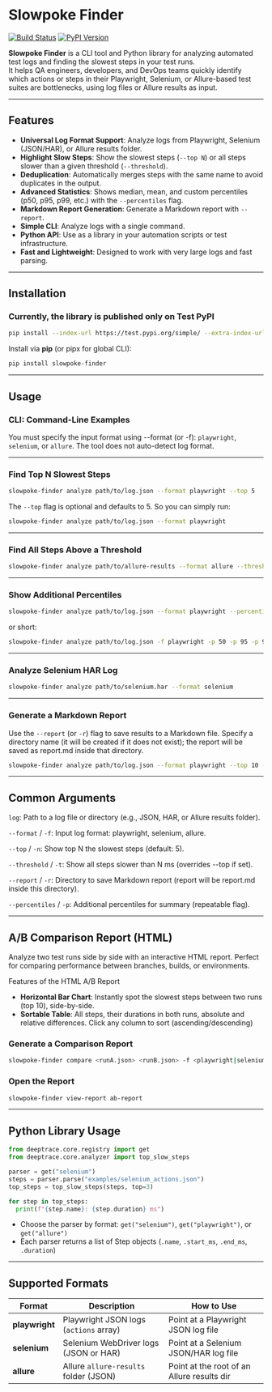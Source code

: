 # Slowpoke Finder

[![Build Status](https://img.shields.io/github/actions/workflow/status/TyrannicalAmbition/slowpocke-finder/ci.yml?branch=main)](https://github.com/TyrannicalAmbition/slowpocke-finder/actions)
[![PyPI Version](https://img.shields.io/pypi/v/slowpoke-finder)](https://pypi.org/project/slowpoke-finder/)

**Slowpoke Finder** is a CLI tool and Python library for analyzing automated test logs and finding the slowest steps in
your test runs.  
It helps QA engineers, developers, and DevOps teams quickly identify which actions or steps in their Playwright,
Selenium, or Allure-based test suites are bottlenecks, using log files or Allure results as input.

---

## Features

- **Universal Log Format Support**: Analyze logs from Playwright, Selenium (JSON/HAR), or Allure results folder.
- **Highlight Slow Steps**: Show the slowest steps (`--top N`) or all steps slower than a given
  threshold (`--threshold`).
- **Deduplication**: Automatically merges steps with the same name to avoid duplicates in the output.
- **Advanced Statistics**: Shows median, mean, and custom percentiles (p50, p95, p99, etc.) with the `--percentiles` flag.
- **Markdown Report Generation**: Generate a Markdown report with `--report`.
- **Simple CLI**: Analyze logs with a single command.
- **Python API**: Use as a library in your automation scripts or test infrastructure.
- **Fast and Lightweight**: Designed to work with very large logs and fast parsing.

---

## Installation

### Currently, the library is published only on **Test PyPI**

```bash
pip install --index-url https://test.pypi.org/simple/ --extra-index-url https://pypi.org/simple/ slowpoke-finder
```

Install via **pip** (or pipx for global CLI):

```bash
pip install slowpoke-finder
```

---

## Usage

### CLI: Command-Line Examples

You must specify the input format using --format (or -f): `playwright`, `selenium`, or `allure`. The tool does not
auto-detect log format.

---

### Find Top N Slowest Steps

```bash
slowpoke-finder analyze path/to/log.json --format playwright --top 5
```

The `--top` flag is optional and defaults to 5.
So you can simply run:

```bash
slowpoke-finder analyze path/to/log.json --format playwright
```

---

### Find All Steps Above a Threshold

```bash
slowpoke-finder analyze path/to/allure-results --format allure --threshold 1000
```

---

### Show Additional Percentiles

```bash
slowpoke-finder analyze path/to/log.json --format playwright --percentiles 50 --percentiles 95 --percentiles 99
```

or short:
```bash
slowpoke-finder analyze path/to/log.json -f playwright -p 50 -p 95 -p 99
```

---

### Analyze Selenium HAR Log

```bash
slowpoke-finder analyze path/to/selenium.har --format selenium
```

---

### Generate a Markdown Report
Use the `--report` (or `-r`) flag to save results to a Markdown file.
Specify a directory name (it will be created if it does not exist); the report will be saved as report.md inside that directory.
```bash
slowpoke-finder analyze path/to/log.json --format playwright --top 10 --report my-report-dir
```

---

## Common Arguments

`log`: Path to a log file or directory (e.g., JSON, HAR, or Allure results folder).

`--format` / `-f`: Input log format: playwright, selenium, allure.

`--top` / `-n`: Show top N the slowest steps (default: 5).

`--threshold` / `-t`: Show all steps slower than N ms (overrides --top if set).

`--report` / `-r`: Directory to save Markdown report (report will be report.md inside this directory).

`--percentiles` / `-p`: Additional percentiles for summary (repeatable flag).

---

## A/B Comparison Report (HTML)

Analyze two test runs side by side with an interactive HTML report.
Perfect for comparing performance between branches, builds, or environments.

Features of the HTML A/B Report
- **Horizontal Bar Chart**: Instantly spot the slowest steps between two runs (top 10), side-by-side. 
- **Sortable Table**: All steps, their durations in both runs, absolute and relative differences. Click any column to sort (ascending/descending)

### Generate a Comparison Report

```bash
slowpoke-finder compare <runA.json> <runB.json> -f <playwright|selenium|allure> --report-dir ab-report
```

### Open the Report

```bash
slowpoke-finder view-report ab-report
```

---

## Python Library Usage

```python
from deeptrace.core.registry import get
from deeptrace.core.analyzer import top_slow_steps

parser = get("selenium")
steps = parser.parse("examples/selenium_actions.json")
top_steps = top_slow_steps(steps, top=3)

for step in top_steps:
  print(f"{step.name}: {step.duration} ms")
```

- Choose the parser by format: `get("selenium")`, `get("playwright")`, or `get("allure")`
- Each parser returns a list of Step objects (`.name`, `.start_ms`, `.end_ms`, `.duration`)

---

## Supported Formats

| Format         | Description                            | How to Use                                 |
|----------------|----------------------------------------|--------------------------------------------|
| **playwright** | Playwright JSON logs (`actions` array) | Point at a Playwright JSON log file        |
| **selenium**   | Selenium WebDriver logs (JSON or HAR)  | Point at a Selenium JSON/HAR log file      |
| **allure**     | Allure `allure-results` folder (JSON)  | Point at the root of an Allure results dir |
